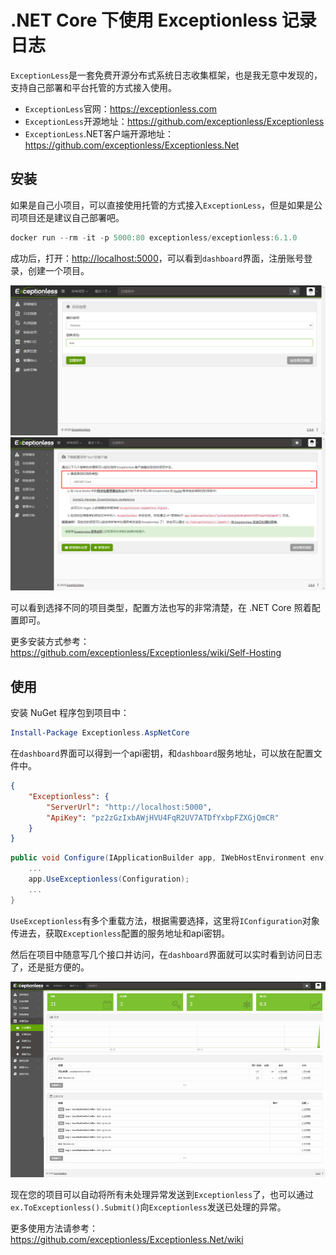 # .NET Core 下使用 Exceptionless 记录日志

`ExceptionLess`是一套免费开源分布式系统日志收集框架，也是我无意中发现的，支持自己部署和平台托管的方式接入使用。

- `ExceptionLess`官网：<https://exceptionless.com>
- `ExceptionLess`开源地址：<https://github.com/exceptionless/Exceptionless>
- `ExceptionLess`.NET客户端开源地址：<https://github.com/exceptionless/Exceptionless.Net>

## 安装

如果是自己小项目，可以直接使用托管的方式接入`ExceptionLess`，但是如果是公司项目还是建议自己部署吧。

```powershell
docker run --rm -it -p 5000:80 exceptionless/exceptionless:6.1.0
```

成功后，打开：<http://localhost:5000>，可以看到`dashboard`界面，注册账号登录，创建一个项目。

![ ](./images/exceptionless-in-dotnet-01.png)
![ ](./images/exceptionless-in-dotnet-02.png)

可以看到选择不同的项目类型，配置方法也写的非常清楚，在 .NET Core 照着配置即可。

更多安装方式参考：<https://github.com/exceptionless/Exceptionless/wiki/Self-Hosting>

## 使用

安装 NuGet 程序包到项目中：

```powershell
Install-Package Exceptionless.AspNetCore
```

在`dashboard`界面可以得到一个api密钥，和`dashboard`服务地址，可以放在配置文件中。

```json
{
    "Exceptionless": {
        "ServerUrl": "http://localhost:5000",
        "ApiKey": "pz2zGzIxbAWjHVU4FqR2UV7ATDfYxbpFZXGjQmCR"
    }
}
```

```csharp
public void Configure(IApplicationBuilder app, IWebHostEnvironment env)
    ...
    app.UseExceptionless(Configuration);
    ...
}
```

`UseExceptionless`有多个重载方法，根据需要选择，这里将`IConfiguration`对象传进去，获取`Exceptionless`配置的服务地址和api密钥。

然后在项目中随意写几个接口并访问，在`dashboard`界面就可以实时看到访问日志了，还是挺方便的。

![ ](./images/exceptionless-in-dotnet-03.png)

现在您的项目可以自动将所有未处理异常发送到`Exceptionless`了，也可以通过 `ex.ToExceptionless().Submit()`向`Exceptionless`发送已处理的异常。

更多使用方法请参考：<https://github.com/exceptionless/Exceptionless.Net/wiki>
